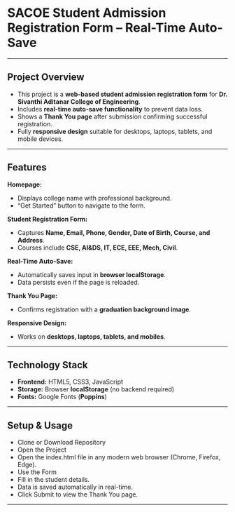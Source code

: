 # **SACOE Student Admission Registration Form – Real-Time Auto-Save**

---

## **Project Overview**
- This project is a **web-based student admission registration form** for **Dr. Sivanthi Aditanar College of Engineering**.
- Includes **real-time auto-save functionality** to prevent data loss.
- Shows a **Thank You page** after submission confirming successful registration.
- Fully **responsive design** suitable for desktops, laptops, tablets, and mobile devices.

---

## **Features**

**Homepage:**  
- Displays college name with professional background.  
- “Get Started” button to navigate to the form.  

**Student Registration Form:**  
- Captures **Name, Email, Phone, Gender, Date of Birth, Course, and Address**.  
- Courses include **CSE, AI&DS, IT, ECE, EEE, Mech, Civil**.  

**Real-Time Auto-Save:**  
- Automatically saves input in **browser localStorage**.  
- Data persists even if the page is reloaded.  

**Thank You Page:**  
- Confirms registration with a **graduation background image**.  

**Responsive Design:**  
- Works on **desktops, laptops, tablets, and mobiles**.  

---

## **Technology Stack**
- **Frontend:** HTML5, CSS3, JavaScript  
- **Storage:** Browser **localStorage** (no backend required)  
- **Fonts:** Google Fonts (**Poppins**)  

---

## **Setup & Usage**
- Clone or Download Repository  
- Open the Project
- Open the index.html file in any modern web browser (Chrome, Firefox, Edge).
- Use the Form
- Fill in the student details.
- Data is saved automatically in real-time.
- Click Submit to view the Thank You page.

---

